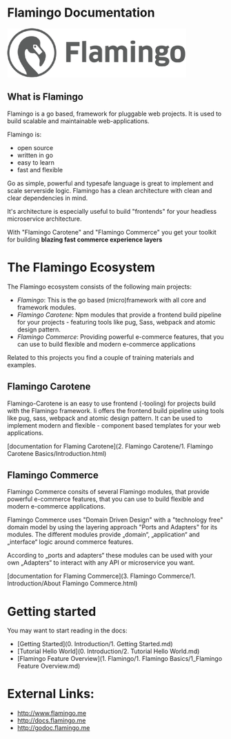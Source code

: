 # Flamingo Documentation

![Logo](assets/flamingo-icon-b.png)


## What is Flamingo

Flamingo is a go based, framework for pluggable web projects.
It is used to build scalable and maintainable web-applications.

Flamingo is:

* open source
* written in go
* easy to learn
* fast and flexible

Go as simple, powerful and typesafe language is great to implement and scale serverside logic.
Flamingo has a clean architecture with clean and clear dependencies in mind.

It's architecture is especially useful to build "frontends" for your headless microservice architecture.

With "Flamingo Carotene" and "Flamingo Commerce" you get your toolkit for building **blazing fast commerce experience layers**


# The Flamingo Ecosystem

The Flamingo ecosystem consists of the following main projects:

* *Flamingo*: This is the go based (micro)framework with all core and framework modules.
* *Flamingo Carotene*: Npm modules that provide a frontend build pipeline for your projects - featuring tools like pug, Sass, webpack and atomic design pattern.
* *Flamingo Commerce*: Providing powerful e-commerce features, that you can use to build flexible and modern e-commerce applications

Related to this projects you find a couple of training materials and examples.

## Flamingo Carotene
Flamingo-Carotene is an easy to use frontend (-tooling) for projects build with the Flamingo framework.
Ii offers the frontend build pipeline using tools like pug, sass, webpack and atomic design pattern.
It can be used to implement modern and flexible - component based templates for your web applications.

[documentation for Flaming Carotene](2. Flamingo Carotene/1. Flamingo Carotene Basics/Introduction.html)

## Flamingo Commerce

Flamingo Commerce consits of several Flamingo modules, that provide powerful e-commerce features, that you can use to build flexible and modern e-commerce applications.

Flamingo Commerce uses "Domain Driven Design" with a "technology free" domain model by using the layering approach "Ports and Adapters" for its modules.
The different modules provide „domain“, „application“ and „interface“ logic around commerce features.

According to „ports and adapters“ these modules can be used with your own „Adapters“ to interact with any API or microservice you want.

[documentation for Flaming Commerce](3. Flamingo Commerce/1. Introduction/About Flamingo Commerce.html)


# Getting started

You may want to start reading in the docs:

* [Getting Started](0. Introduction/1. Getting Started.md)
* [Tutorial Hello World](0. Introduction/2. Tutorial Hello World.md)
* [Flamingo Feature Overview](1. Flamingo/1. Flamingo Basics/1_Flamingo Feature Overview.md)

# External Links:
* http://www.flamingo.me
* http://docs.flamingo.me
* http://godoc.flamingo.me
